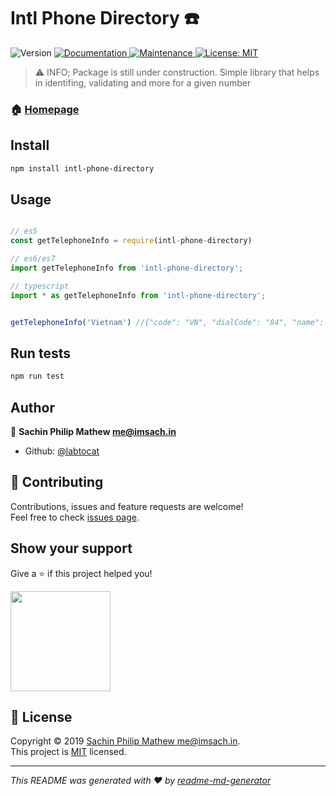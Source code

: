 <h1>Intl Phone Directory ☎️</h1>
<p>
  <img alt="Version" src="https://img.shields.io/npm/v/intl-phone-directory.svg">
  <a href="https://github.com/labtocat/intl-phone-directory#readme">
    <img alt="Documentation" src="https://img.shields.io/badge/documentation-yes-brightgreen.svg" target="_blank" />
  </a>
  <a href="https://github.com/labtocat/intl-phone-directory/graphs/commit-activity">
    <img alt="Maintenance" src="https://img.shields.io/badge/Maintained%3F-yes-green.svg" target="_blank" />
  </a>
  <a href="https://github.com/labtocat/intl-phone-directory/blob/master/LICENSE">
    <img alt="License: MIT" src="https://img.shields.io/badge/License-MIT-yellow.svg" target="_blank" />
  </a>
</p>

> ⚠️ INFO; Package is still under construction.
> Simple library that helps in identifing, validating and more for a given number

### 🏠 [Homepage](https://github.com/labtocat/intl-phone-directory#readme)

## Install

```sh
npm install intl-phone-directory
```

## Usage

```javascript

// es5
const getTelephoneInfo = require(intl-phone-directory)

// es6/es7
import getTelephoneInfo from 'intl-phone-directory';

// typescript
import * as getTelephoneInfo from 'intl-phone-directory';


getTelephoneInfo('Vietnam') //{"code": "VN", "dialCode": "84", "name": "Vietnam"}

```

## Run tests

```sh
npm run test
```

## Author

👤 **Sachin Philip Mathew <me@imsach.in>**

* Github: [@labtocat](https://github.com/labtocat)

## 🤝 Contributing

Contributions, issues and feature requests are welcome!<br />Feel free to check [issues page](https://github.com/labtocat/intl-phone-directory/issues).

## Show your support

Give a ⭐️ if this project helped you!

<a href="https://www.patreon.com/labtocat">
  <img src="https://c5.patreon.com/external/logo/become_a_patron_button@2x.png" width="160">
</a>

## 📝 License

Copyright © 2019 [Sachin Philip Mathew <me@imsach.in>](https://github.com/labtocat).<br />
This project is [MIT](https://github.com/labtocat/intl-phone-directory/blob/master/LICENSE) licensed.

***

_This README was generated with ❤️ by [readme-md-generator](https://github.com/kefranabg/readme-md-generator)_